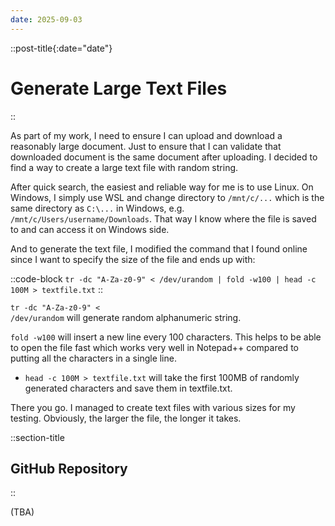 ```yaml
---
date: 2025-09-03
---
```


::post-title{:date="date"}
# Generate Large Text Files
::

As part of my work, I need to ensure I can upload and download a reasonably large document. Just to ensure that I can validate that downloaded document is the same document after uploading. I decided to find a way to create a large text file with random string. 

After quick search, the easiest and reliable way for me is to use Linux. On Windows, I simply use WSL and change directory to `/mnt/c/...` which is the same directory as `C:\...` in Windows, e.g. `/mnt/c/Users/username/Downloads`. That way I know where the file is saved to and can access it on Windows side.

And to generate the text file, I modified the command that I found online since I want to specify the size of the file and ends up with:

::code-block
`tr -dc "A-Za-z0-9" < /dev/urandom | fold -w100 | head -c 100M > textfile.txt`
::

<code class="bg-gray-200 p-2">tr -dc "A-Za-z0-9" < /dev/urandom</code> will generate random alphanumeric string.

`fold -w100` will insert a new line every 100 characters. This helps to be able to open the file fast which works very well in Notepad++ compared to putting all the characters in a single line.

- `head -c 100M > textfile.txt` will take the first 100MB of randomly generated characters and save them in textfile.txt.

There you go. I managed to create text files with various sizes for my testing. Obviously, the larger the file, the longer it takes.

::section-title
## GitHub Repository
::

(TBA)
